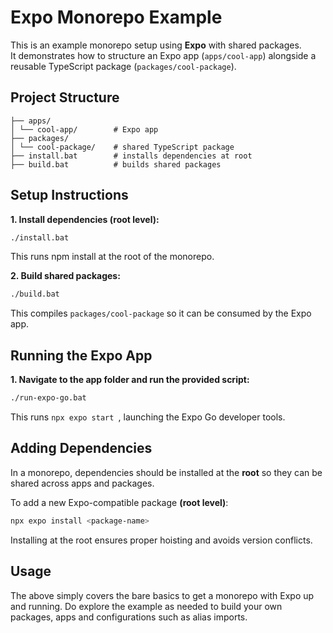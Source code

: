 # Expo Monorepo Example
This is an example monorepo setup using **Expo** with shared packages.  
It demonstrates how to structure an Expo app (`apps/cool-app`) alongside a reusable TypeScript package (`packages/cool-package`).

## Project Structure
```
├── apps/
│ └── cool-app/        # Expo app
├── packages/
│ └── cool-package/    # shared TypeScript package
├── install.bat        # installs dependencies at root
├── build.bat          # builds shared packages
```

## Setup Instructions
**1. Install dependencies (root level):**
```bash
./install.bat
```
This runs npm install at the root of the monorepo.

**2. Build shared packages:**
```bash
./build.bat
```
This compiles `packages/cool-package` so it can be consumed by the Expo app.

## Running the Expo App
**1. Navigate to the app folder and run the provided script:**
```bash
./run-expo-go.bat
```

This runs `npx expo start `, launching the Expo Go developer tools.

## Adding Dependencies
In a monorepo, dependencies should be installed at the **root** so they can be shared across apps and packages.

To add a new Expo-compatible package **(root level)**:
```bash
npx expo install <package-name>
```

Installing at the root ensures proper hoisting and avoids version conflicts.

## Usage
The above simply covers the bare basics to get a monorepo with Expo up and running. Do explore the example as needed to build your own packages, apps and configurations such as alias imports.
